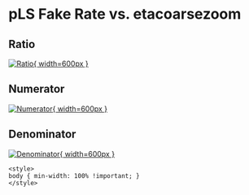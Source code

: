 # pLS Fake Rate vs. etacoarsezoom

## Ratio

[![Ratio](../mtv/var/pLS_fakerate_etacoarsezoom.png){ width=600px }](../mtv/var/pLS_fakerate_etacoarsezoom.pdf)

## Numerator

[![Numerator](../mtv/num/pLS_fakerate_etacoarsezoom_num.png){ width=600px }](../mtv/num/pLS_fakerate_etacoarsezoom_num.pdf)

## Denominator

[![Denominator](../mtv/den/pLS_fakerate_etacoarsezoom_den.png){ width=600px }](../mtv/den/pLS_fakerate_etacoarsezoom_den.pdf)


``` {=html}
<style>
body { min-width: 100% !important; }
</style>
```
